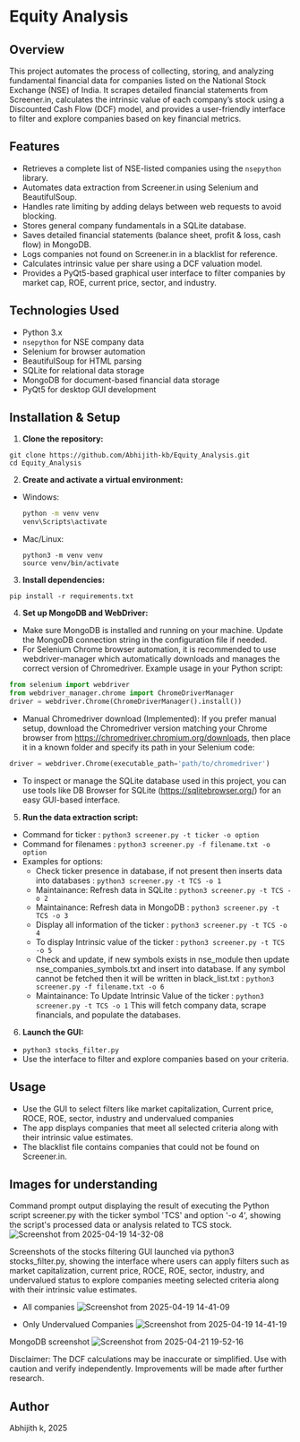 # Equity Analysis

## Overview
This project automates the process of collecting, storing, and analyzing fundamental financial data for companies listed on the National Stock Exchange (NSE) of India. It scrapes detailed financial statements from Screener.in, calculates the intrinsic value of each company’s stock using a Discounted Cash Flow (DCF) model, and provides a user-friendly interface to filter and explore companies based on key financial metrics.

## Features
- Retrieves a complete list of NSE-listed companies using the `nsepython` library.
- Automates data extraction from Screener.in using Selenium and BeautifulSoup.
- Handles rate limiting by adding delays between web requests to avoid blocking.
- Stores general company fundamentals in a SQLite database.
- Saves detailed financial statements (balance sheet, profit & loss, cash flow) in MongoDB.
- Logs companies not found on Screener.in in a blacklist for reference.
- Calculates intrinsic value per share using a DCF valuation model.
- Provides a PyQt5-based graphical user interface to filter companies by market cap, ROE, current price, sector, and industry.

## Technologies Used
- Python 3.x
- `nsepython` for NSE company data
- Selenium for browser automation
- BeautifulSoup for HTML parsing
- SQLite for relational data storage
- MongoDB for document-based financial data storage
- PyQt5 for desktop GUI development

## Installation & Setup
1. **Clone the repository:**
  ```
  git clone https://github.com/Abhijith-kb/Equity_Analysis.git
  cd Equity_Analysis
  ```

2. **Create and activate a virtual environment:**
- Windows:
  ```bash
  python -m venv venv
  venv\Scripts\activate
  ```
- Mac/Linux:
  ```
  python3 -m venv venv
  source venv/bin/activate
  ```

3. **Install dependencies:**
  ```
  pip install -r requirements.txt
  ```

4. **Set up MongoDB and WebDriver:**
- Make sure MongoDB is installed and running on your machine. Update the MongoDB connection string in the configuration file if needed.
- For Selenium Chrome browser automation, it is recommended to use webdriver-manager which automatically downloads and manages the correct version of Chromedriver.
Example usage in your Python script:
```python
from selenium import webdriver
from webdriver_manager.chrome import ChromeDriverManager
driver = webdriver.Chrome(ChromeDriverManager().install())
```

- Manual Chromedriver download (Implemented):
If you prefer manual setup, download the Chromedriver version matching your Chrome browser from https://chromedriver.chromium.org/downloads, then place it in a known folder and specify its path in your Selenium code:
```python
driver = webdriver.Chrome(executable_path='path/to/chromedriver')
```
- To inspect or manage the SQLite database used in this project, you can use tools like DB Browser for SQLite (https://sqlitebrowser.org/) for an easy GUI-based interface.


5. **Run the data extraction script:**
- Command for ticker : ```python3 screener.py -t ticker -o option```
- Command for filenames : ```python3 screener.py -f filename.txt -o option```
- Examples for options:
  - Check ticker presence in database, if not present then inserts data into databases : ```python3 screener.py -t TCS -o 1```
  - Maintainance: Refresh data in SQLite : ```python3 screener.py -t TCS -o 2```
  - Maintainance: Refresh data in MongoDB : ```python3 screener.py -t TCS -o 3```
  - Display all information of the ticker : ```python3 screener.py -t TCS -o 4```
  - To display Intrinsic value of the ticker : ```python3 screener.py -t TCS -o 5```
  - Check and update, if new symbols exists in nse_module then update nse_companies_symbols.txt and insert into database. If any symbol cannot be fetched then it will be written in black_list.txt : ```python3 screener.py -f filename.txt -o 6```
  - Maintainance: To Update Intrinsic Value of the ticker : ```python3 screener.py -t TCS -o 1```
    This will fetch company data, scrape financials, and populate the databases.

6. **Launch the GUI:**
- ```python3 stocks_filter.py```
- Use the interface to filter and explore companies based on your criteria.

## Usage
- Use the GUI to select filters like market capitalization, Current price, ROCE, ROE, sector, industry and undervalued companies
- The app displays companies that meet all selected criteria along with their intrinsic value estimates.
- The blacklist file contains companies that could not be found on Screener.in.

## Images for understanding
Command prompt output displaying the result of executing the Python script screener.py with the ticker symbol 'TCS' and option '-o 4', showing the script's processed data or analysis related to TCS stock.
![Screenshot from 2025-04-19 14-32-08](https://github.com/user-attachments/assets/541047f3-e03e-4401-92a8-d4979f5796bb)

Screenshots of the stocks filtering GUI launched via python3 stocks_filter.py, showing the interface where users can apply filters such as market capitalization, current price, ROCE, ROE, sector, industry, and undervalued status to explore companies meeting selected criteria along with their intrinsic value estimates.
- All companies
![Screenshot from 2025-04-19 14-41-09](https://github.com/user-attachments/assets/373b95cf-6bf1-4105-a249-36ee51a7d415)

- Only Undervalued Companies
![Screenshot from 2025-04-19 14-41-19](https://github.com/user-attachments/assets/dfc3cc42-24bd-4781-8c65-e77fe4df3f36)

MongoDB screenshot
![Screenshot from 2025-04-21 19-52-16](https://github.com/user-attachments/assets/9b3023c4-bb5d-41d8-9abe-04412944c02c)

Disclaimer:
The DCF calculations may be inaccurate or simplified. Use with caution and verify independently. Improvements will be made after further research.

## Author
Abhijith k, 2025
